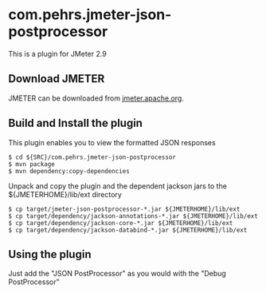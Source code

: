 
# com.pehrs.jmeter-json-postprocessor

This is a plugin for JMeter 2.9

## Download JMETER

JMETER can be downloaded from [jmeter.apache.org](http://jmeter.apache.org/download_jmeter.cgi).

## Build and Install the plugin

This plugin enables you to view the formatted JSON responses 

	$ cd ${SRC}/com.pehrs.jmeter-json-postprocessor
	$ mvn package
	$ mvn dependency:copy-dependencies

Unpack and copy the plugin and the dependent jackson jars to the ${JMETERHOME}/lib/ext directory 

	$ cp target/jmeter-json-postprocessor-*.jar ${JMETERHOME}/lib/ext
	$ cp target/dependency/jackson-annotations-*.jar ${JMETERHOME}/lib/ext
	$ cp target/dependency/jackson-core-*.jar ${JMETERHOME}/lib/ext
	$ cp target/dependency/jackson-databind-*.jar ${JMETERHOME}/lib/ext


## Using the plugin

Just add the "JSON PostProcessor" as you would with the "Debug PostProcessor"

